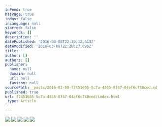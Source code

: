 ```yaml
---
inFeed: true
hasPage: true
inNav: false
inLanguage: null
starred: false
keywords: []
description: ''
datePublished: '2016-03-08T22:30:12.613Z'
dateModified: '2016-03-08T22:28:27.095Z'
title: ''
author: []
authors: []
publisher:
  name: null
  domain: null
  url: null
  favicon: null
sourcePath: _posts/2016-03-08-f7451605-5c7a-4365-8f47-04ef6c788ced.md
published: true
url: f7451605-5c7a-4365-8f47-04ef6c788ced/index.html
_type: Article

---
```

![](https://the-grid-user-content.s3-us-west-2.amazonaws.com/876cd211-c440-4aa5-a409-7ce994dd7f21.jpg)
![](https://the-grid-user-content.s3-us-west-2.amazonaws.com/da2e5ad8-8467-405c-a9f7-56157e95a59f.jpg)
![](https://the-grid-user-content.s3-us-west-2.amazonaws.com/0f5ff274-2632-4a0a-b96f-1683ab3d5086.jpg)
![](https://the-grid-user-content.s3-us-west-2.amazonaws.com/09dd1adc-0013-4c3c-a6d8-d3dc4cd4336d.jpg)
![](https://the-grid-user-content.s3-us-west-2.amazonaws.com/bdaee555-fddb-4949-a6ad-12de37f060a2.jpg)